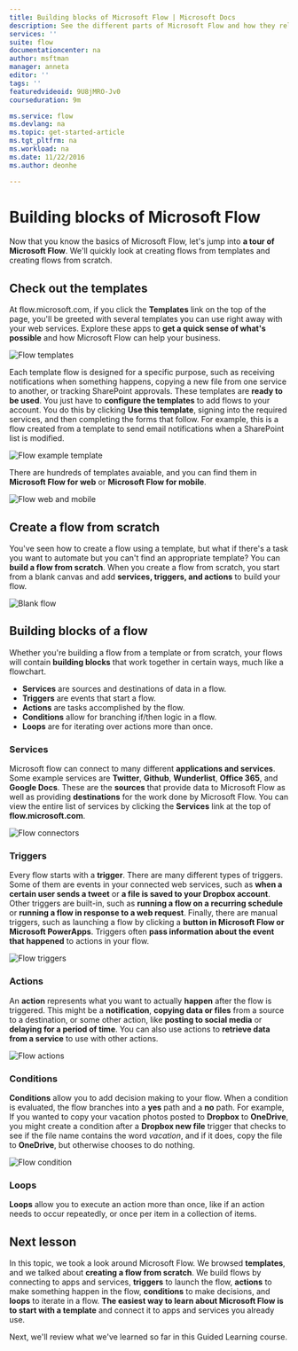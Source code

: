 ```yaml
---
title: Building blocks of Microsoft Flow | Microsoft Docs
description: See the different parts of Microsoft Flow and how they relate. Create new flows from templates and from scratch.
services: ''
suite: flow
documentationcenter: na
author: msftman
manager: anneta
editor: ''
tags: ''
featuredvideoid: 9U8jMRO-Jv0
courseduration: 9m

ms.service: flow
ms.devlang: na
ms.topic: get-started-article
ms.tgt_pltfrm: na
ms.workload: na
ms.date: 11/22/2016
ms.author: deonhe

---
```

# Building blocks of Microsoft Flow
Now that you know the basics of Microsoft Flow, let's jump into **a tour of Microsoft Flow**. We'll quickly look at creating flows from templates and creating flows from scratch.

## Check out the templates
At flow.microsoft.com, if you click the **Templates** link on the top of the page, you'll be greeted with several templates you can use right away with your web services. Explore these apps to **get a quick sense of what's possible** and how Microsoft Flow can help your business.

![Flow templates](./media/learning-flow-parts/template-list.png)

Each template flow is designed for a specific purpose, such as receiving notifications when something happens, copying a new file from one service to another, or tracking SharePoint approvals. These templates are **ready to be used**.  You just have to **configure the templates** to add flows to your account. You do this by clicking **Use this template**, signing into the required services, and then completing the forms that follow.  For example, this is a flow created from a template to send email notifications when a SharePoint list is modified. 

![Flow example template](./media/learning-flow-parts/example-template.png)

There are hundreds of templates avaiable, and you can find them in **Microsoft Flow for web** or **Microsoft Flow for mobile**.

![Flow web and mobile](./media/learning-flow-parts/flow-web-mobile.png)

## Create a flow from scratch
You've seen how to create a flow using a template, but what if there's a task you want to automate but you can't find an appropriate template? You can **build a flow from scratch**.  When you create a flow from scratch, you start from a blank canvas and add **services, triggers, and actions** to build your flow.  

![Blank flow](./media/learning-flow-parts/flow-from-blank.png)

## Building blocks of a flow
Whether you're building a flow from a template or from scratch, your flows will contain **building blocks** that work together in certain ways, much like a flowchart.

* **Services** are sources and destinations of data in a flow.
* **Triggers** are events that start a flow.
* **Actions** are tasks accomplished by the flow.
* **Conditions** allow for branching if/then logic in a flow.
* **Loops** are for iterating over actions more than once.

### Services
Microsoft flow can connect to many different **applications and services**.  Some example services are **Twitter**, **Github**, **Wunderlist**, **Office 365**, and **Google Docs**.  These are the **sources** that provide data to Microsoft Flow as well as providing **destinations** for the work done by Microsoft Flow.  You can view the entire list of services by clicking the **Services** link at the top of **flow.microsoft.com**.

![Flow connectors](./media/learning-flow-parts/flow-connectors.png)

### Triggers
Every flow starts with a **trigger**.  There are many different types of triggers.  Some of them are events in your connected web services, such as **when a certain user sends a tweet** or **a file is saved to your Dropbox account**.  Other triggers are built-in, such as **running a flow on a recurring schedule** or **running a flow in response to a web request**.  Finally, there are manual triggers, such as launching a flow by clicking a **button in Microsoft Flow or Microsoft PowerApps**.  Triggers often **pass information about the event that happened** to actions in your flow.

![Flow triggers](./media/learning-flow-parts/flow-triggers.png)  

### Actions
An **action** represents what you want to actually **happen** after the flow is triggered.  This might be a **notification**, **copying data or files** from a source to a destination, or some other action, like **posting to social media** or **delaying for a period of time**.  You can also use actions to **retrieve data from a service** to use with other actions.

![Flow actions](./media/learning-flow-parts/flow-actions.png) 

### Conditions
**Conditions** allow you to add decision making to your flow.  When a condition is evaluated, the flow branches into a **yes** path and a **no** path.   For example, If you wanted to copy your vacation photos posted to **Dropbox** to **OneDrive**, you might create a condition after a **Dropbox new file** trigger that checks to see if the file name contains the word *vacation*, and if it does, copy the file to **OneDrive**, but otherwise chooses to do nothing.

![Flow condition](./media/learning-flow-parts/flow-condition.png) 

### Loops
**Loops** allow you to execute an action more than once, like if an action needs to occur repeatedly, or once per item in a collection of items.

## Next lesson
In this topic, we took a look around Microsoft Flow.  We browsed **templates**, and we talked about **creating a flow from scratch**.  We build flows by connecting to apps and services, **triggers** to launch the flow, **actions** to make something happen in the flow, **conditions** to make decisions, and **loops** to iterate in a flow.  **The easiest way to learn about Microsoft Flow is to start with a template** and connect it to apps and services you already use. 

Next, we'll review what we've learned so far in this Guided Learning course.

